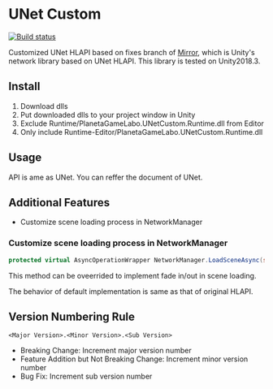 # UNet Custom

[![Build status](https://ci.appveyor.com/api/projects/status/g22xd40dlg6opj9n/branch/master?svg=true)](https://ci.appveyor.com/project/CdecPGL/hlapi-custom/branch/master)

Customized UNet HLAPI based on fixes branch of [Mirror](https://github.com/vis2k/Mirror), which is Unity's network library based on UNet HLAPI.
This library is tested on Unity2018.3.

## Install

1. Download dlls
2. Put downloaded dlls to your project window in Unity
3. Exclude Runtime/PlanetaGameLabo.UNetCustom.Runtime.dll from Editor
4. Only include Runtime-Editor/PlanetaGameLabo.UNetCustom.Runtime.dll

## Usage

API is ame as UNet.
You can reffer the document of UNet.

## Additional Features

- Customize scene loading process in NetworkManager

### Customize scene loading process in NetworkManager

```csharp
protected virtual AsyncOperationWrapper NetworkManager.LoadSceneAsync(string newSceneName);
```

This method can be oveerrided to implement fade in/out in scene loading.

The behavior of default implementation is same as that of original HLAPI.

## Version Numbering Rule

```text
<Major Version>.<Minor Version>.<Sub Version>

```

- Breaking Change: Increment major version number
- Feature Addition but Not Breaking Change: Increment minor version number
- Bug Fix: Increment sub version number
